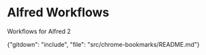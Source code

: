 Alfred Workflows
================

Workflows for Alfred 2

{"gitdown": "include", "file": "src/chrome-bookmarks/README.md"}